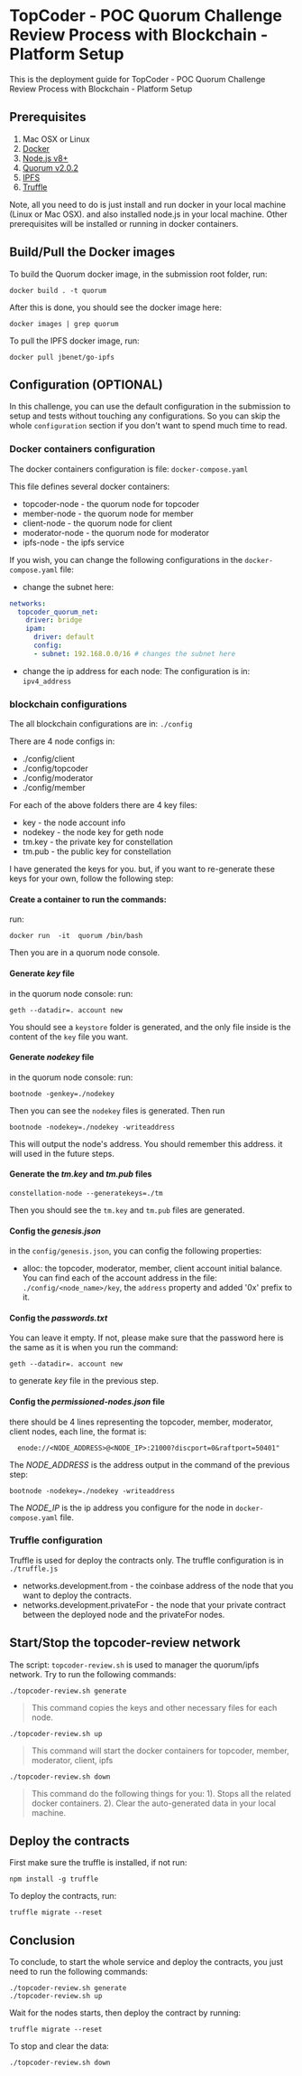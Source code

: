 # TopCoder - POC Quorum Challenge Review Process with Blockchain - Platform Setup

This is the deployment guide for TopCoder - POC Quorum Challenge Review Process with Blockchain - Platform Setup

## Prerequisites

1. Mac OSX or Linux
2. [Docker](https://www.docker.com/)
3. [Node.js v8+](https://nodejs.org/en/)
4. [Quorum v2.0.2](https://www.jpmorgan.com/global/Quorum)
5. [IPFS](https://ipfs.io/)
6. [Truffle](https://github.com/trufflesuite/truffle)

Note, all you need to do is just install and run docker in your local machine (Linux or Mac OSX).
and also installed node.js in your local machine.
Other prerequisites will be installed or running in docker containers.

## Build/Pull the Docker images

To build the Quorum docker image, in the submission root folder, run:
```
docker build . -t quorum
```

After this is done, you should see the docker image here:
```
docker images | grep quorum
```

To pull the IPFS docker image, run:
```
docker pull jbenet/go-ipfs
```

## Configuration (OPTIONAL)

In this challenge, you can use the default configuration in the submission to setup and tests without touching any configurations.
So you can skip the whole `configuration` section if you don't want to spend much time to read.

### Docker containers configuration

The docker containers configuration is file: `docker-compose.yaml`

This file defines several docker containers:

- topcoder-node - the quorum node for topcoder
- member-node - the quorum node for member
- client-node - the quorum node for client
- moderator-node - the quorum node for moderator
- ipfs-node - the ipfs service

If you wish, you can change the following configurations in the `docker-compose.yaml` file:

- change the subnet here:

```yaml
networks:
  topcoder_quorum_net:
    driver: bridge
    ipam:
      driver: default
      config:
      - subnet: 192.168.0.0/16 # changes the subnet here
```
- change the ip address for each node:
The configuration is in: `ipv4_address`

### blockchain configurations

The all blockchain configurations are in: `./config`

There are 4 node configs in:

- ./config/client
- ./config/topcoder
- ./config/moderator
- ./config/member


For each of the above folders there are 4 key files:

- key - the node account info
- nodekey - the node key for geth node
- tm.key - the private key for constellation
- tm.pub - the public key for constellation

I have generated the keys for you. but, if you want to re-generate these keys for your own, follow the following step:

#### Create a container to run the commands:
run:
```
docker run  -it  quorum /bin/bash
```
Then you are in a quorum node console.

#### Generate _key_ file
in the quorum node console:
run:
```
geth --datadir=. account new
```
You should see a `keystore` folder is generated, and the only file inside is the content of the `key` file you want.

#### Generate _nodekey_ file
in the quorum node console:
run:
```
bootnode -genkey=./nodekey
```
Then you can see the `nodekey` files is generated.
Then run
```
bootnode -nodekey=./nodekey -writeaddress
```
This will output the node's address. You should remember this address. it will used in the future steps.

#### Generate the _tm.key_ and _tm.pub_ files
```
constellation-node --generatekeys=./tm
```
Then you should see the `tm.key` and `tm.pub` files are generated.

#### Config the _genesis.json_
in the `config/genesis.json`, you can config the following properties:

- alloc: the topcoder, moderator, member, client account initial balance.
You can find each of the account address in the file: `./config/<node_name>/key`, the `address` property and added '0x' prefix to it.

#### Config the _passwords.txt_
You can leave it empty. If not, please make sure that the password here is the same as it is when you run the command:
```
geth --datadir=. account new
```
to generate _key_ file in the previous step.

#### Config the _permissioned-nodes.json_ file
there should be 4 lines representing the topcoder, member, moderator, client nodes, each line, the format is:
```
  enode://<NODE_ADDRESS>@<NODE_IP>:21000?discport=0&raftport=50401"
```

The _*NODE_ADDRESS*_ is the address output in the command of the previous step:
```
bootnode -nodekey=./nodekey -writeaddress
```
The _*NODE_IP*_ is the ip address you configure for the node in `docker-compose.yaml` file.


### Truffle configuration

Truffle is used for deploy the contracts only.
The truffle configuration is in `./truffle.js`

- networks.development.from - the coinbase address of the node that you want to deploy the contracts.
- networks.development.privateFor - the node that your private contract between the deployed node and the privateFor nodes.



## Start/Stop the topcoder-review network

The script: `topcoder-review.sh` is used to manager the quorum/ipfs network. Try to run the following commands:
```
./topcoder-review.sh generate
```
> This command copies the keys and other necessary files for each node.


```
./topcoder-review.sh up
```
> This command will start the docker containers for topcoder, member, moderator, client, ipfs


```
./topcoder-review.sh down
```
> This command do the following things for you:
1). Stops all the related docker containers.
2). Clear the auto-generated data in your local machine.

## Deploy the contracts
First make sure the truffle is installed, if not run:
```
npm install -g truffle
```

To deploy the contracts, run:
```
truffle migrate --reset
```

## Conclusion

To conclude, to start the whole service and deploy the contracts, you just need to run the following commands:
```
./topcoder-review.sh generate
./topcoder-review.sh up
```

Wait for the nodes starts, then deploy the contract by running:
```
truffle migrate --reset
```

To stop and clear the data:
```
./topcoder-review.sh down
```



